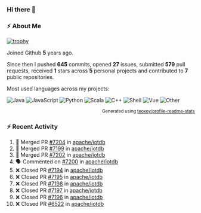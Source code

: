 ### Hi there 👋

### :zap: About Me

[![trophy](https://github-profile-trophy.vercel.app/?username=HTHou&theme=onedark)](https://github.com/ryo-ma/github-profile-trophy)
   
Joined Github **5** years ago.

Since then I pushed **645** commits, opened **27** issues, submitted **579** pull requests, received **1** stars across **5** personal projects and contributed to **7** public repositories.

Most used languages across my projects:

![Java](https://img.shields.io/static/v1?style=flat-square&label=%E2%A0%80&color=555&labelColor=%23b07219&message=Java%EF%B8%B194.4%25)
![JavaScript](https://img.shields.io/static/v1?style=flat-square&label=%E2%A0%80&color=555&labelColor=%23f1e05a&message=JavaScript%EF%B8%B11.4%25)
![Python](https://img.shields.io/static/v1?style=flat-square&label=%E2%A0%80&color=555&labelColor=%233572A5&message=Python%EF%B8%B10.7%25)
![Scala](https://img.shields.io/static/v1?style=flat-square&label=%E2%A0%80&color=555&labelColor=%23c22d40&message=Scala%EF%B8%B10.6%25)
![C++](https://img.shields.io/static/v1?style=flat-square&label=%E2%A0%80&color=555&labelColor=%23f34b7d&message=C%2B%2B%EF%B8%B10.6%25)
![Shell](https://img.shields.io/static/v1?style=flat-square&label=%E2%A0%80&color=555&labelColor=%2389e051&message=Shell%EF%B8%B10.4%25)
![Vue](https://img.shields.io/static/v1?style=flat-square&label=%E2%A0%80&color=555&labelColor=%2341b883&message=Vue%EF%B8%B10.3%25)
![Other](https://img.shields.io/static/v1?style=flat-square&label=%E2%A0%80&color=555&labelColor=%23ededed&message=Other%EF%B8%B11.2%25)

<p align="right"><sub>Generated using <a href="https://github.com/marketplace/actions/profile-readme-stats">teoxoy/profile-readme-stats</a></sub></p>


<!--![](https://github.com/HTHou/HTHou/blob/output/github-contribution-grid-snake.svg)-->

<!--![Haonan Hou's github stats](https://github-readme-stats.vercel.app/api?username=HTHou&count_private=true&show_icons=true&theme=onedark)-->

<!--![Haonan Hou's wakatime stats](https://github-readme-stats.vercel.app/api/wakatime?username=HTHou&layout=compact&theme=onedark)-->

<!--![Top Langs](https://github-readme-stats.vercel.app/api/top-langs/?username=HTHou&theme=onedark&layout=compact)-->

### :zap: Recent Activity
<!--START_SECTION:activity-->
1. 🎉 Merged PR [#7204](https://github.com/apache/iotdb/pull/7204) in [apache/iotdb](https://github.com/apache/iotdb)
2. 🎉 Merged PR [#7199](https://github.com/apache/iotdb/pull/7199) in [apache/iotdb](https://github.com/apache/iotdb)
3. 🎉 Merged PR [#7202](https://github.com/apache/iotdb/pull/7202) in [apache/iotdb](https://github.com/apache/iotdb)
4. 🗣 Commented on [#7200](https://github.com/apache/iotdb/issues/7200) in [apache/iotdb](https://github.com/apache/iotdb)
5. ❌ Closed PR [#7194](https://github.com/apache/iotdb/pull/7194) in [apache/iotdb](https://github.com/apache/iotdb)
6. ❌ Closed PR [#7195](https://github.com/apache/iotdb/pull/7195) in [apache/iotdb](https://github.com/apache/iotdb)
7. ❌ Closed PR [#7198](https://github.com/apache/iotdb/pull/7198) in [apache/iotdb](https://github.com/apache/iotdb)
8. ❌ Closed PR [#7197](https://github.com/apache/iotdb/pull/7197) in [apache/iotdb](https://github.com/apache/iotdb)
9. ❌ Closed PR [#7196](https://github.com/apache/iotdb/pull/7196) in [apache/iotdb](https://github.com/apache/iotdb)
10. ❌ Closed PR [#6522](https://github.com/apache/iotdb/pull/6522) in [apache/iotdb](https://github.com/apache/iotdb)
<!--END_SECTION:activity-->

<!--
**HTHou/HTHou** is a ✨ _special_ ✨ repository because its `README.md` (this file) appears on your GitHub profile.

Here are some ideas to get you started:

- 🔭 I’m currently working on ...
- 🌱 I’m currently learning ...
- 👯 I’m looking to collaborate on ...
- 🤔 I’m looking for help with ...
- 💬 Ask me about ...
- 📫 How to reach me: ...
- 😄 Pronouns: ...
- ⚡ Fun fact: ...
-->
